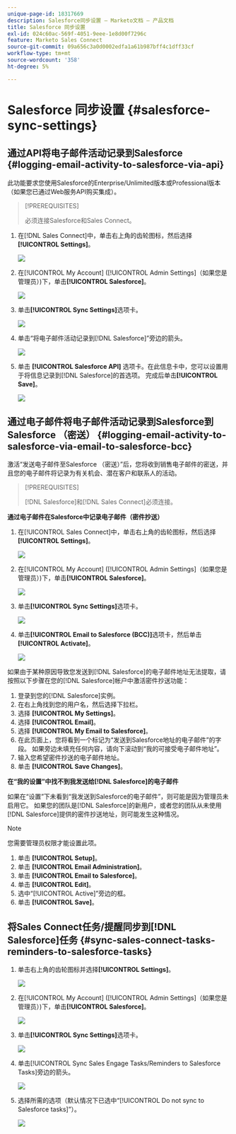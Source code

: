 ```yaml
---
unique-page-id: 18317669
description: Salesforce同步设置 — Marketo文档 — 产品文档
title: Salesforce 同步设置
exl-id: 024c60ac-569f-4051-9eee-1e8d00f7296c
feature: Marketo Sales Connect
source-git-commit: 09a656c3a0d0002edfa1a61b987bff4c1dff33cf
workflow-type: tm+mt
source-wordcount: '358'
ht-degree: 5%

---
```


# Salesforce 同步设置 {#salesforce-sync-settings}

## 通过API将电子邮件活动记录到Salesforce {#logging-email-activity-to-salesforce-via-api}

此功能要求您使用Salesforce的Enterprise/Unlimited版本或Professional版本（如果您已通过Web服务API购买集成）。

>[!PREREQUISITES]
>
>必须连接Salesforce和Sales Connect。

1. 在[!DNL Sales Connect]中，单击右上角的齿轮图标，然后选择&#x200B;**[!UICONTROL Settings]**。

   ![](assets/one-2.png)

1. 在[!UICONTROL My Account] ([!UICONTROL Admin Settings]（如果您是管理员）)下，单击&#x200B;**[!UICONTROL Salesforce]**。

   ![](assets/two-2.png)

1. 单击&#x200B;**[!UICONTROL Sync Settings]**&#x200B;选项卡。

   ![](assets/three-1.png)

1. 单击“将电子邮件活动记录到[!DNL Salesforce]”旁边的箭头。

   ![](assets/four-1.png)

1. 单击 **[!UICONTROL Salesforce API]** 选项卡。在此信息卡中，您可以设置用于将信息记录到[!DNL Salesforce]的首选项。 完成后单击&#x200B;**[!UICONTROL Save]**。

   ![](assets/five.png)

## 通过电子邮件将电子邮件活动记录到Salesforce到Salesforce （密送） {#logging-email-activity-to-salesforce-via-email-to-salesforce-bcc}

激活“发送电子邮件至Salesforce （密送）”后，您将收到销售电子邮件的密送，并且您的电子邮件将记录为有关机会、潜在客户和联系人的活动。

>[!PREREQUISITES]
>
>[!DNL Salesforce]和[!DNL Sales Connect]必须连接。

**通过电子邮件在Salesforce中记录电子邮件（密件抄送）**

1. 在[!UICONTROL Sales Connect]中，单击右上角的齿轮图标，然后选择&#x200B;**[!UICONTROL Settings]**。

   ![](assets/one-3.png)

1. 在[!UICONTROL My Account] ([!UICONTROL Admin Settings]（如果您是管理员）)下，单击&#x200B;**[!UICONTROL Salesforce]**。

   ![](assets/two-3.png)

1. 单击&#x200B;**[!UICONTROL Sync Settings]**&#x200B;选项卡。

   ![](assets/three-1.png)

1. 单击&#x200B;**[!UICONTROL Email to Salesforce (BCC)]**&#x200B;选项卡，然后单击&#x200B;**[!UICONTROL Activate]**。

   ![](assets/six-2.png)

如果由于某种原因导致您发送到[!DNL Salesforce]的电子邮件地址无法提取，请按照以下步骤在您的[!DNL Salesforce]帐户中激活密件抄送功能：

1. 登录到您的[!DNL Salesforce]实例。
1. 在右上角找到您的用户名，然后选择下拉栏。
1. 选择 **[!UICONTROL My Settings]**。
1. 选择 **[!UICONTROL Email]**。
1. 选择 **[!UICONTROL My Email to Salesforce]**。
1. 在此页面上，您将看到一个标记为“发送到Salesforce地址的电子邮件”的字段。 如果旁边未填充任何内容，请向下滚动到“我的可接受电子邮件地址”。
1. 输入您希望密件抄送的电子邮件地址。
1. 单击 **[!UICONTROL Save Changes]**。

**在“我的设置”中找不到我发送给[!DNL Salesforce]的电子邮件**

如果在“设置”下未看到“我发送到Salesforce的电子邮件”，则可能是因为管理员未启用它。 如果您的团队是[!DNL Salesforce]的新用户，或者您的团队从未使用[!DNL Salesforce]提供的密件抄送地址，则可能发生这种情况。

>[!NOTE]
>
>您需要管理员权限才能设置此项。

1. 单击 **[!UICONTROL Setup]**。
1. 单击 **[!UICONTROL Email Administration]**。
1. 单击 **[!UICONTROL Email to Salesforce]**。
1. 单击 **[!UICONTROL Edit]**。
1. 选中“[!UICONTROL Active]”旁边的框。
1. 单击 **[!UICONTROL Save]**。

## 将Sales Connect任务/提醒同步到[!DNL Salesforce]任务 {#sync-sales-connect-tasks-reminders-to-salesforce-tasks}

1. 单击右上角的齿轮图标并选择&#x200B;**[!UICONTROL Settings]**。

   ![](assets/one-3.png)

1. 在[!UICONTROL My Account] ([!UICONTROL Admin Settings]（如果您是管理员）)下，单击&#x200B;**[!UICONTROL Salesforce]**。

   ![](assets/two-2.png)

1. 单击&#x200B;**[!UICONTROL Sync Settings]**&#x200B;选项卡。

   ![](assets/three-1.png)

1. 单击[!UICONTROL Sync Sales Engage Tasks/Reminders to Salesforce Tasks]旁边的箭头。

   ![](assets/seven-2.png)

1. 选择所需的选项（默认情况下已选中“[!UICONTROL Do not sync to Salesforce tasks]”）。

   ![](assets/eight.png)
